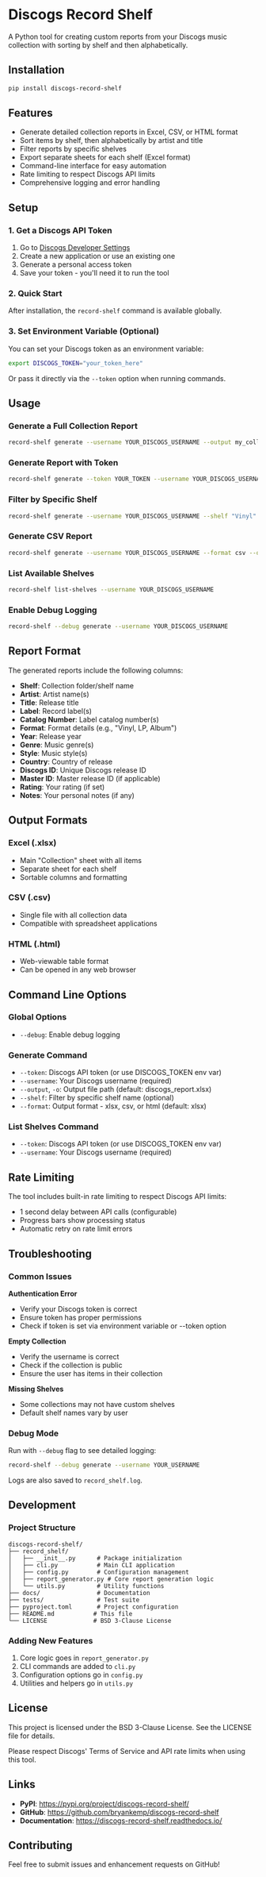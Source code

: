 # Discogs Record Shelf

A Python tool for creating custom reports from your Discogs music collection with sorting by shelf and then alphabetically.

## Installation

```bash
pip install discogs-record-shelf
```

## Features

- Generate detailed collection reports in Excel, CSV, or HTML format
- Sort items by shelf, then alphabetically by artist and title
- Filter reports by specific shelves
- Export separate sheets for each shelf (Excel format)
- Command-line interface for easy automation
- Rate limiting to respect Discogs API limits
- Comprehensive logging and error handling

## Setup

### 1. Get a Discogs API Token

1. Go to [Discogs Developer Settings](https://www.discogs.com/settings/developers)
2. Create a new application or use an existing one
3. Generate a personal access token
4. Save your token - you'll need it to run the tool

### 2. Quick Start

After installation, the `record-shelf` command is available globally.

### 3. Set Environment Variable (Optional)

You can set your Discogs token as an environment variable:

```bash
export DISCOGS_TOKEN="your_token_here"
```

Or pass it directly via the `--token` option when running commands.

## Usage

### Generate a Full Collection Report

```bash
record-shelf generate --username YOUR_DISCOGS_USERNAME --output my_collection.xlsx
```

### Generate Report with Token

```bash
record-shelf generate --token YOUR_TOKEN --username YOUR_DISCOGS_USERNAME
```

### Filter by Specific Shelf

```bash
record-shelf generate --username YOUR_DISCOGS_USERNAME --shelf "Vinyl" --output vinyl_collection.xlsx
```

### Generate CSV Report

```bash
record-shelf generate --username YOUR_DISCOGS_USERNAME --format csv --output collection.csv
```

### List Available Shelves

```bash
record-shelf list-shelves --username YOUR_DISCOGS_USERNAME
```

### Enable Debug Logging

```bash
record-shelf --debug generate --username YOUR_DISCOGS_USERNAME
```

## Report Format

The generated reports include the following columns:

- **Shelf**: Collection folder/shelf name
- **Artist**: Artist name(s)
- **Title**: Release title
- **Label**: Record label(s)
- **Catalog Number**: Label catalog number(s)
- **Format**: Format details (e.g., "Vinyl, LP, Album")
- **Year**: Release year
- **Genre**: Music genre(s)
- **Style**: Music style(s)
- **Country**: Country of release
- **Discogs ID**: Unique Discogs release ID
- **Master ID**: Master release ID (if applicable)
- **Rating**: Your rating (if set)
- **Notes**: Your personal notes (if any)

## Output Formats

### Excel (.xlsx)
- Main "Collection" sheet with all items
- Separate sheet for each shelf
- Sortable columns and formatting

### CSV (.csv)
- Single file with all collection data
- Compatible with spreadsheet applications

### HTML (.html)
- Web-viewable table format
- Can be opened in any web browser

## Command Line Options

### Global Options
- `--debug`: Enable debug logging

### Generate Command
- `--token`: Discogs API token (or use DISCOGS_TOKEN env var)
- `--username`: Your Discogs username (required)
- `--output`, `-o`: Output file path (default: discogs_report.xlsx)
- `--shelf`: Filter by specific shelf name (optional)
- `--format`: Output format - xlsx, csv, or html (default: xlsx)

### List Shelves Command
- `--token`: Discogs API token (or use DISCOGS_TOKEN env var)
- `--username`: Your Discogs username (required)

## Rate Limiting

The tool includes built-in rate limiting to respect Discogs API limits:
- 1 second delay between API calls (configurable)
- Progress bars show processing status
- Automatic retry on rate limit errors

## Troubleshooting

### Common Issues

**Authentication Error**
- Verify your Discogs token is correct
- Ensure token has proper permissions
- Check if token is set via environment variable or --token option

**Empty Collection**
- Verify the username is correct
- Check if the collection is public
- Ensure the user has items in their collection

**Missing Shelves**
- Some collections may not have custom shelves
- Default shelf names vary by user

### Debug Mode

Run with `--debug` flag to see detailed logging:

```bash
record-shelf --debug generate --username YOUR_USERNAME
```

Logs are also saved to `record_shelf.log`.

## Development

### Project Structure

```
discogs-record-shelf/
├── record_shelf/
│   ├── __init__.py      # Package initialization
│   ├── cli.py           # Main CLI application
│   ├── config.py        # Configuration management
│   ├── report_generator.py # Core report generation logic
│   └── utils.py         # Utility functions
├── docs/                # Documentation
├── tests/               # Test suite
├── pyproject.toml       # Project configuration
├── README.md           # This file
└── LICENSE             # BSD 3-Clause License
```

### Adding New Features

1. Core logic goes in `report_generator.py`
2. CLI commands are added to `cli.py`
3. Configuration options go in `config.py`
4. Utilities and helpers go in `utils.py`

## License

This project is licensed under the BSD 3-Clause License. See the LICENSE file for details.

Please respect Discogs' Terms of Service and API rate limits when using this tool.

## Links

- **PyPI**: https://pypi.org/project/discogs-record-shelf/
- **GitHub**: https://github.com/bryankemp/discogs-record-shelf
- **Documentation**: https://discogs-record-shelf.readthedocs.io/

## Contributing

Feel free to submit issues and enhancement requests on GitHub!

